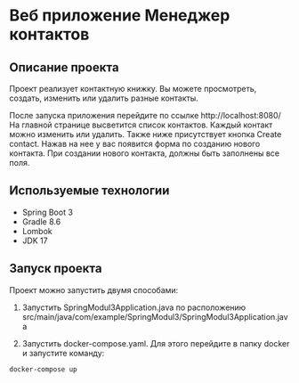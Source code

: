 # Веб приложение Менеджер контактов

## Описание проекта
Проект реализует контактную книжку. Вы можете просмотреть, создать, изменить или
удалить разные контакты.

После запуска приложения перейдите по ссылке http://localhost:8080/
На главной странице высветится список контактов. Каждый контакт можно изменить или удалить.
Также ниже присутствует кнопка Create contact. Нажав на нее у вас появится форма
по созданию нового контакта. При создании нового контакта, должны быть заполнены все поля.


## Используемые технологии

- Spring Boot 3
- Gradle 8.6
- Lombok
- JDK 17

## Запуск проекта
Проект можно запустить двумя способами:
1. Запустить SpringModul3Application.java по расположению src/main/java/com/example/SpringModul3/SpringModul3Application.java

2. Запустить docker-compose.yaml. Для этого перейдите в папку docker и запустите 
команду:
```shell
docker-compose up
```


